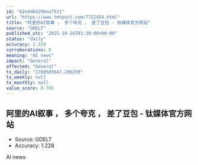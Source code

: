 ```yaml
---
id: "62edd6429bea7531"
url: "https://www.tmtpost.com/7722454.html"
title: "阿里的AI叙事 ， 多个夸克 ， 差了豆包 - 钛媒体官方网站"
source: "GDELT"
published_utc: "2025-10-16T01:30:00+00:00"
status: "daily"
accuracy: 1.228
corroborations: 0
meaning: "AI news"
impact: "General"
affected: "General"
ts_daily: "1760585647.206299"
ts_weekly: null
ts_monthly: null
value_score: 0.705
---
```

## 阿里的AI叙事 ， 多个夸克 ， 差了豆包 - 钛媒体官方网站

- Source: GDELT
- Accuracy: 1.228

AI news

